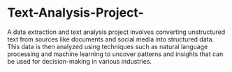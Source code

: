 # Text-Analysis-Project-
A data extraction and text analysis project involves converting unstructured text from sources like documents and social media into structured data. This data is then analyzed using techniques such as natural language processing and machine learning to uncover patterns and insights that can be used for decision-making in various industries.
